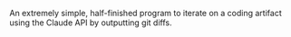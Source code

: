 An extremely simple, half-finished program to iterate on a coding artifact using the Claude API by outputting git diffs.